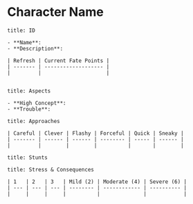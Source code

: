 # Character Name

```ad-abstract
title: ID

- **Name**:
- **Description**:

| Refresh | Current Fate Points |
| ------- | ------------------- |
|         |                     |


```

```ad-abstract
title: Aspects

- **High Concept**:
- **Trouble**:
```

```ad-abstract
title: Approaches

| Careful | Clever | Flashy | Forceful | Quick | Sneaky |
| ------- | ------ | ------ | -------- | ----- | ------ |
|         |        |        |          |       |        |

```

```ad-abstract
title: Stunts

```

```ad-abstract
title: Stress & Consequences

| 1   | 2   | 3   | Mild (2) | Moderate (4) | Severe (6) | 
| --- | --- | --- | -------- | ------------ | ---------- |
|     |     |     |          |              |            |


```
